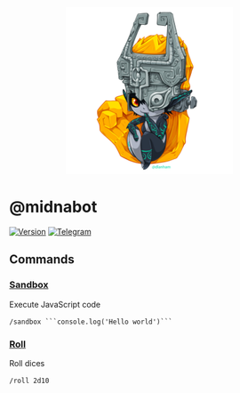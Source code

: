 <div style="text-align: center">
  <img width="300px" src="./images/midna.png_large"/>
</div>

# @midnabot
[![Version](https://img.shields.io/badge/Version-0.1.1-blue.svg?style=for-the-badge)]()
[![Telegram](https://img.shields.io/badge/Telegram-midnabot-blue.svg?style=for-the-badge)](https://t.me/midnabot)

## Commands

### [Sandbox](https://github.com/gf3/sandbox)
Execute JavaScript code
```
/sandbox ```console.log('Hello world')```
```

### [Roll](https://github.com/troygoode/node-roll)
Roll dices
```
/roll 2d10
```

